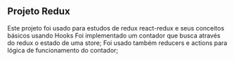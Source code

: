 ## Projeto Redux

Este projeto foi usado para estudos de redux react-redux e seus conceitos básicos usando Hooks
Foi implementado um contador que busca através do redux o estado de uma store;
Foi usado também reducers e actions para lógica de funcionamento do contador;